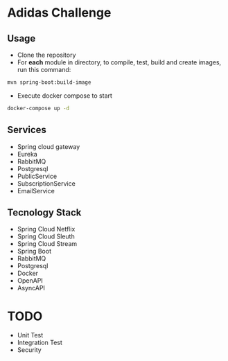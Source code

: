 # Adidas Challenge

## Usage
 - Clone the repository
 - For **each** module in directory, to compile, test, build and create images, run this command:
```bash
mvn spring-boot:build-image
 ```
 - Execute docker compose to start
```bash
docker-compose up -d
 ```
## Services
* Spring cloud gateway
* Eureka
* RabbitMQ
* Postgresql
* PublicService
* SubscriptionService
* EmailService

## Tecnology Stack
* Spring Cloud Netflix
* Spring Cloud Sleuth
* Spring Cloud Stream
* Spring Boot
* RabbitMQ
* Postgresql
* Docker
* OpenAPI
* AsyncAPI

# TODO 
- Unit Test 
- Integration Test
- Security
